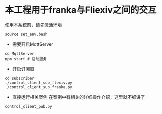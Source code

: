 # 本工程用于franka与Fliexiv之间的交互

使用本系统前，请先激活环境
```
source set_env.bash
```
* 需要开启MqttServer
```
cd MqttServer
npm start # 启动服务
```

* 开启订阅器
```
cd subscriber
./control_client_sub_flexiv.py
./control_client_sub_franka.py
```

* 直接运行相关案例
在案例中有相关的详细操作介绍，这里就不细讲了
```
control_client_pub.py

```